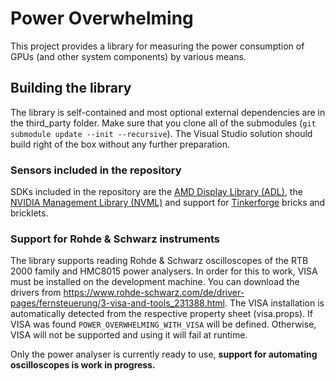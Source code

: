 # Power Overwhelming
This project provides a library for measuring the power consumption of GPUs (and other system components) by various means.


## Building the library
The library is self-contained and most optional external dependencies are in the third_party folder. Make sure that you clone all of the submodules (`git submodule update --init --recursive`). The Visual Studio solution should build right of the box without any further preparation.

### Sensors included in the repository
SDKs included in the repository are the [AMD Display Library (ADL)](https://github.com/GPUOpen-LibrariesAndSDKs/display-library), the [NVIDIA Management Library (NVML)](https://developer.nvidia.com/nvidia-management-library-nvml) and support for [Tinkerforge](https://github.com/Tinkerforge) bricks and bricklets.

### Support for Rohde & Schwarz instruments
The library supports reading Rohde & Schwarz oscilloscopes of the RTB 2000 family and HMC8015 power analysers. In order for this to work, VISA must be installed on the development machine. You can download the drivers from https://www.rohde-schwarz.com/de/driver-pages/fernsteuerung/3-visa-and-tools_231388.html. The VISA installation is automatically detected from the respective property sheet (visa.props). If VISA was found `POWER_OVERWHELMING_WITH_VISA` will be defined. Otherwise, VISA will not be supported and using it will fail at runtime.

Only the power analyser is currently ready to use, **support for automating oscilloscopes is work in progress.**
